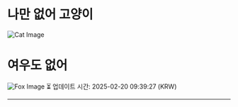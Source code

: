 
# 나만 없어 고양이

![Cat Image](https://cdn2.thecatapi.com/images/45b.gif)

# 여우도 없어
![Fox Image](https://randomfox.ca/images/113.jpg)
⏳ 업데이트 시간: 2025-02-20 09:39:27 (KRW)

---
